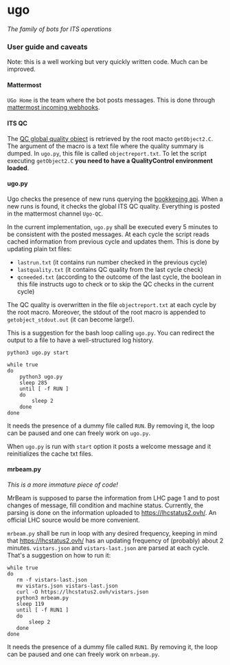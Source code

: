 # ugo
*The family of bots for ITS operations*

### User guide and caveats

Note: this is a well working but very quickly written code. Much can be improved. 


#### Mattermost

`UGo Home` is the team where the bot posts messages. This is done through [mattermost incoming webhooks](https://mattermost.com/blog/mattermost-integrations-incoming-webhooks/).


#### ITS QC

The [QC global quality object](http://ali-qcdb-gpn.cern.ch:8083/browse/qc/ITS/MO/ITSQualityTask/QualitySummary) is retrieved by the root macto `getObject2.C`. The argument of the macro is a text file where the quality summary is dumped. In `ugo.py`, this file is called `objectreport.txt`. To let the script executing `getObject2.C` **you need to have a QualityControl environment loaded**.

#### ugo.py

Ugo checks the presence of new runs querying the [bookkeping api](https://ali-bookkeeping.cern.ch/api/runs). When a new runs is found, it checks the global ITS QC quality. Everything is posted in the mattermost channel `Ugo-QC`. 

In the current implementation, `ugo.py` shall be executed every 5 minutes to be consistent with the posted messages. At each cycle the script reads cached information from previous cycle and updates them. This is done by updating plain txt files:

- `lastrun.txt` (it contains run number checked in the previous cycle)
- `lastquality.txt` (it contains QC quality from the last cycle check)
- `qcneeded.txt` (according to the outcome of the last cycle, the boolean in this file instructs ugo to check or to skip the QC checks in the current cycle)


The QC quality is overwritten in the file `objectreport.txt` at each cycle by the root macro. Moreover, the stdout of the root macro is appended to `getobject_stdout.out` (it can become large!).

This is a suggestion for the bash loop calling `ugo.py`. You can redirect the output to a file to have a well-structured log history.

```
python3 ugo.py start

while true
do
    python3 ugo.py 
    sleep 285
    until [ -f RUN ]
    do
        sleep 2
    done
done
```

It needs the presence of a dummy file called `RUN`. By removing it, the loop can be paused and one can freely work on `ugo.py`.

When `ugo.py` is run with `start` option it posts a welcome message and it reinitializes the cache txt files.

#### mrbeam.py

*This is a more immature piece of code!*

MrBeam is supposed to parse the information from LHC page 1 and to post changes of message, fill condition and machine status. Currently, the parsing is done on the information uploaded to https://lhcstatus2.ovh/. An official LHC source would be more convenient.

`mrbeam.py` shall be run in loop with any desired frequency, keeping in mind that https://lhcstatus2.ovh/ has an updating frequency of (probably) about 2 minutes. `vistars.json` and `vistars-last.json` are parsed at each cycle. That's a suggestion on how to run it:

```
while true
do
   rm -f vistars-last.json
   mv vistars.json vistars-last.json
   curl -O https://lhcstatus2.ovh/vistars.json
   python3 mrbeam.py
   sleep 119
   until [ -f RUN1 ]
   do
       sleep 2
   done
done
```

It needs the presence of a dummy file called `RUN1`. By removing it, the loop can be paused and one can freely work on `mrbeam.py`.
